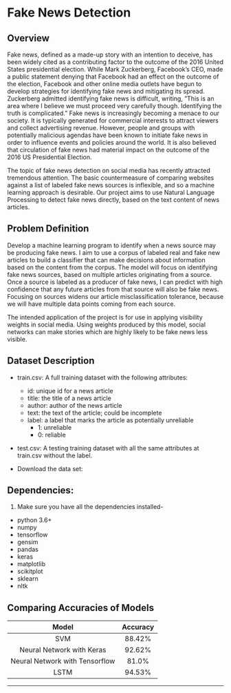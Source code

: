 # Fake News Detection

## Overview  

Fake news, defined as a made-up story with an intention to deceive, has been widely cited as a contributing factor to the outcome of the 2016 United States presidential election. While Mark Zuckerberg, Facebook’s CEO, made a public statement denying that Facebook had an effect on the outcome of the election, Facebook and other online media outlets have begun to develop strategies for identifying fake news and mitigating its spread. Zuckerberg admitted identifying fake news is difficult, writing, ”This is an area where I believe we must proceed very carefully though. Identifying the truth is complicated.” Fake news is increasingly becoming a menace to our society. It is typically generated for commercial interests to attract viewers and collect advertising revenue. However, people and groups with potentially malicious agendas have been known to initiate fake news in order to influence events and policies around the world. It is also believed that circulation of fake news had material impact on the outcome of the 2016 US Presidential Election.

The topic of fake news detection on social media has recently attracted tremendous attention. The basic countermeasure of comparing websites against a list of labeled fake news sources is inflexible, and so a machine learning approach is desirable.  Our project aims to use Natural Language Processing to detect fake news directly, based on the text content of news articles. 

## Problem Definition

Develop a machine learning program to identify when a news source may be producing fake news. I aim to use a corpus of labeled real and fake new articles to build a classifier that can make decisions about information based on the content from the corpus. The model will focus on identifying fake news sources, based on multiple articles originating from a source.  Once a source is labeled as a producer of fake news, I can predict with high confidence that any future articles from that source will also be fake news.  Focusing on sources widens our article misclassification tolerance, because we will have multiple data points coming from each source.  

The intended application of the project is for use in applying visibility weights in social media.  Using weights produced by this model, social networks can make stories which are highly likely to be fake news less visible.

## Dataset Description

* train.csv: A full training dataset with the following attributes:
  * id: unique id for a news article
  * title: the title of a news article
  * author: author of the news article
  * text: the text of the article; could be incomplete
  * label: a label that marks the article as potentially unreliable
    * 1: unreliable
    * 0: reliable

* test.csv: A testing training dataset with all the same attributes at train.csv without the label.


* Download the data set:  



##  Dependencies:

1. Make sure you have all the dependencies installed-  
 * python 3.6+
 * numpy
 * tensorflow
 * gensim
 * pandas
 * keras
 * matplotlib
 * scikitplot
 * sklearn
 * nltk
 

## Comparing Accuracies of Models

| Model                     | Accuracy     |
|:-------------------------:|:------------:|
| SVM                       | 88.42%       |
| Neural Network with Keras | 92.62%       |
| Neural Network with Tensorflow |  81.0%   |
| LSTM                      | 94.53%       | 


-------------------------------------------------------------------------------------------------------------------------------------
